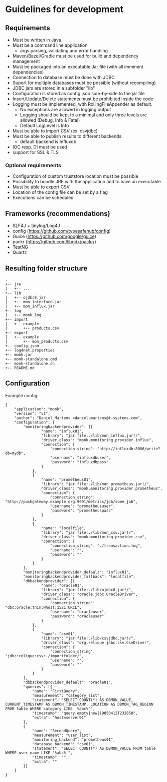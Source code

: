 # Guidelines for development

## Requirements

- Must be written in Java
- Must be a command line application
  - args parsing, validating and error handling
- Maven/Bazel/Gradle must be used for build and dependency management
- Must be packaged into an executable Jar file (with all imminent dependencies)
- Connection to database must be done with JDBC
- Suport for multiple databases must be possible (without recompiling)
- JDBC jars are stored in a subfolder "lib"
- Configuration is stored as config.json side-by-side to the jar file
- Insert/Update/Delete statements must be prohibited inside the code
- Logging must be implemented, with RollingFileAppender as default.
  - No exceptions are allowed in logging output
  - Logging should be kept to a minimal and only three levels are allowed (Debug, Info & Fatal)
  - Default LogLevel is Info
- Must be able to import CSV (ex. csvjdbc)
- Must be able to publish results to different backends
  - default backend is Influxdb
- IOC resp. DI must be used
- support for SSL & TLS

### Optional requirements

- Configuration of custom truststore location must be possible
- Possibility to bundle JRE with the application and to have an executable
- Must be able to export CSV
- Location of the config file can be set by a flag
- Executions can be scheduled

## Frameworks (recommendations)

- SLF4J + tinylog/Log4J
- config (https://github.com/typesafehub/config)
- Guice (https://github.com/google/guice)
- packr (https://github.com/libgdx/packr/)
- TestNG
- Quartz

## Resulting folder structure

```
.
+-- jre
|   +-- ...
+-- lib
|   +-- ojdbc8.jar
|   +-- mon_interface.jar
|   +-- mon_influx.jar
+-- log
|   +-- monk.log
+-- import
|   +-- example
|       +-- products.csv
+-- export
|   +-- example
|       +-- mon_products.csv
+-- config.json
+-- log4net.properties
+-- monk.jar
+-- monk-standalone.cmd
+-- monk-standalone.sh
+-- README.md
```

## Configuration

Example config:
```
{
    "application": "monk",
    "version": "v1",
    "author": "Daniel Martens <daniel.martens@t-systems.com",
    "configuration": {
        "monitoringbackendprovider": [{
                "name": "influx01",
                "library": "jar:file:./lib/mon_influx.jar!/",
                "driver_class": "monk.monitoring.provider.influx",
                "connection": {
                    "connection_string": "http://influxdb:8086/write?db=mydb",
                    "username": "influxdbuser",
                    "password": "influxdbpass"
                }
            },
            {
                "name": "prometheus01",
                "library": "jar:file:./lib/mon_prometheus.jar!/",
                "driver_class": "monk.monitoring.provider.prometheus",
                "connection": {
                    "connection_string": "http://pushgateway.example.org:9091/metrics/job/some_job",
                    "username": "prometheususer",
                    "password": "prometheuspass"
                }
            },
            {
                "name": "localfile",
                "library": "jar:file:./lib/mon_csv.jar!/",
                "driver_class": "monk.monitoring.provider.csv",
                "connection": {
                    "connection_string": "./transaction.log",
                    "username": "",
                    "password": ""
                }
            }
        ],
        "monitoringbackendprovider_default": "influx01",
        "monitoringbackendprovider_fallback": "localfile",
        "dbbackendprovider": [{
                "name": "oracle01",
                "library": "jar:file:./lib/ojdbc8.jar!/",
                "driver_class": "oracle.jdbc.OracleDriver",
                "connection": {
                    "connection_string": "dbc:oracle:thin:@host:1521:ORCL",
                    "username": "oracleuser",
                    "password": "oracleuser"
                }
            },
            {
                "name": "csv01",
                "library": "jar:file:./lib/csvjdbc.jar!/",
                "driver_class": "org.relique.jdbc.csv.CsvDriver",
                "connection": {
                    "connection_string": "jdbc:relique:csv:./importfolder/",
                    "username": "",
                    "password": ""
                }
            }
        ],
        "dbbackendprovider_default": "oracle01",
        "queries": [{
            "name": "FirstQuery",
            "measurement": "category_list",
            "statement": "SELECT COUNT(*) AS DBMON_VALUE, CURRENT_TIMESTAMP AS DBMON_TIMESTAMP, LOCATION AS DBMON_TAG_REGION FROM table WHERE category LIKE '%abc%'",
            "timestamp": "query|empty|now|19850412T232050",
            "extra": "host=server01"
        },
        {
            "name": "SecondQuery",
            "measurement": "user_list",
            "monitoring_backend": "prometheus01",
            "database_backend": "csv01",
            "statement": "SELECT COUNT(*) AS DBMON_VALUE FROM table WHERE user_name LIKE '%abc%'",
            "timestamp": "",
            "extra": ""
        }]
    }
}
```

